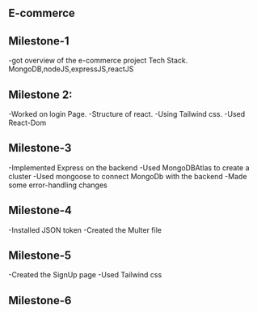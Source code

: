 ## E-commerce

## Milestone-1

-got overview of the e-commerce project Tech Stack.
 MongoDB,nodeJS,expressJS,reactJS

## Milestone 2:

-Worked on login Page.
-Structure of react.
-Using Tailwind css.
-Used React-Dom

## Milestone-3

-Implemented Express on the backend
-Used MongoDBAtlas to create a cluster
-Used mongoose to connect MongoDb with the backend
-Made some error-handling changes

## Milestone-4

-Installed JSON token
-Created the Multer file

## Milestone-5

-Created the SignUp page
-Used Tailwind css

## Milestone-6
